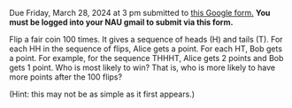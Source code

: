 <html>

<body>

<!--
---
layout: page
title: Problem of the Week
---
-->


<p>Due Friday, March 28, 2024 at 3 pm submitted to 
<a href="https://forms.gle/LgCLL5vhwUn6h5eA7"> this Google form.</a> <b> You must be logged into your NAU gmail to submit via this form. </b>

<p> Flip a fair coin 100 times. It gives a sequence of heads (H) and tails (T). For each HH in the sequence of flips, Alice gets a point. For each HT, Bob gets a point. For example, for the sequence THHHT, Alice gets 2 points and Bob gets 1 point. Who is most likely to win? That is, who is more likely to have more points after the 100 flips? </p>

<p>(Hint: this may not be as simple as it first appears.)</p>
</p>


<!-- Source: Daniel Litt Twitter  3/18 -->
<!-- <p><center>
<img src = "https://naumathstat.github.io/problem-of-the-week/files/images/2023-11-17.png" 
style="width:200px">
</center></p>  -->